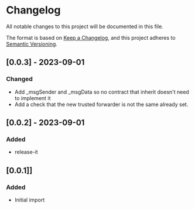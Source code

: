 # Changelog

All notable changes to this project will be documented in this file.

The format is based on [Keep a Changelog](https://keepachangelog.com/en/1.0.0/),
and this project adheres to [Semantic Versioning](https://semver.org/spec/v2.0.0.html).

## [0.0.3] - 2023-09-01

### Changed
- Add _msgSender and _msgData so no contract that inherit doesn't need to implement it
- Add a check that the new trusted forwarder is not the same already set.

## [0.0.2] - 2023-09-01

### Added

- release-it

## [0.0.1]]

### Added

- Initial import
